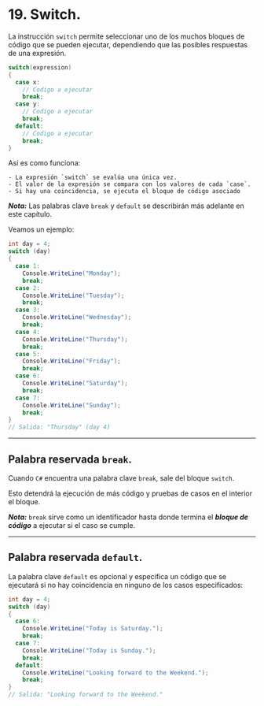 # 19. Switch.

La instrucción `switch` permite seleccionar uno de los muchos bloques de código que se pueden ejecutar, dependiendo que las posibles respuestas de una expresión.

```csharp
switch(expression) 
{
  case x:
    // Codigo a ejecutar
    break;
  case y:
    // Codigo a ejecutar
    break;
  default:
    // Codigo a ejecutar
    break;
}
```

Así es como funciona:

	- La expresión `switch` se evalúa una única vez.
	- El valor de la expresión se compara con los valores de cada `case`.
	- Si hay una coincidencia, se ejecuta el bloque de código asociado

***Nota:*** Las palabras clave `break` y `default` se describirán más adelante en este capítulo.

Veamos un ejemplo:

```csharp
int day = 4;
switch (day) 
{
  case 1:
    Console.WriteLine("Monday");
    break;
  case 2:
    Console.WriteLine("Tuesday");
    break;
  case 3:
    Console.WriteLine("Wednesday");
    break;
  case 4:
    Console.WriteLine("Thursday");
    break;
  case 5:
    Console.WriteLine("Friday");
    break;
  case 6:
    Console.WriteLine("Saturday");
    break;
  case 7:
    Console.WriteLine("Sunday");
    break;
}
// Salida: "Thursday" (day 4)
```

---
## Palabra reservada `break`.

Cuando ``C#`` encuentra una palabra clave `break`, sale del bloque ``switch``.

Esto detendrá la ejecución de más código y pruebas de casos en el interior el bloque.

***Nota:*** `break` sirve como un identificador hasta donde termina el ***bloque de código*** a ejecutar si el caso se cumple.

---
## Palabra reservada `default`.

La palabra clave `default` es opcional y especifica un código que se ejecutará si no hay coincidencia en ninguno de los casos especificados:

```csharp
int day = 4;
switch (day) 
{
  case 6:
    Console.WriteLine("Today is Saturday.");
    break;
  case 7:
    Console.WriteLine("Today is Sunday.");
    break;
  default:
    Console.WriteLine("Looking forward to the Weekend.");
    break;
}
// Salida: "Looking forward to the Weekend."
```






